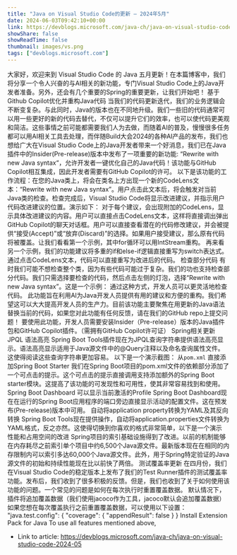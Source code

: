 ```yaml
---
title: "Java on Visual Studio Code的更新 – 2024年5月"
date: 2024-06-03T09:42:10+00:00
link: https://devblogs.microsoft.com/java-ch/java-on-visual-studio-code-2024-05
showShare: false
showReadTime: false
thumbnail: images/vs.png
tags: ["devblogs.microsoft.com"]
---
```

大家好，欢迎来到 Visual Studio Code 的 Java 五月更新！在本篇博客中，我们将分享一个令人兴奋的与AI相关的新功能，专门Visual Studio Code上的Java开发者准备。另外，还会有几个重要的Spring的重要更新，让我们开始吧！ 基于Github Copilot优化并重构Java代码 当我们的代码更新迭代，我们的业务逻辑会不断变复杂。与此同时，Java的版本也在不同地升级。我们一些旧的代码通常可以用一些更好的新的代码去替代，不仅可以提升它们的效率，也可以使代码更美观和简洁。这些事情之前可能都需要我们人为去做，而随着AI的普及，慢慢很多任务都可以用AI相关工具去处理，而伴随Build大会2024的各种AI产品的发布，我们也想给广大在Visual Studio Code上的Java开发者带来一个好消息，我们已在Java插件中的Insider(Pre-release)版本中发布了一项重要的新功能: “Rewrite with new Java syntax“，允许开发者一键优化自己的Java代码！该功能与GitHub Copilot相互集成，因此开发者需要有GitHub Copilot的许可。 以下是该功能的工作流程：在您的Java类上，将会在类名上方出现一个新的CodeLens文本：“Rewrite with new Java syntax”。用户点击此文本后，将会触发对当前Java类的检查。检查完成后，Visual Studio Code将显示改进建议，并指示用户代码改进建议的位置。演示如下： 对于每个建议，会出现附加的CodeLens，显示具体改进建议的内容。用户可以直接点击CodeLens文本，这样将直接调出弹出GitHub Copilot的聊天对话框。用户可以直接查看潜在的代码修改建议，并会被提供“接受(Accept)”或“放弃(Discard)”的选择。如果用户接受建议，那么原有代码将被覆盖。让我们看看第一个示例，其中for循环可以用IntStream重构。 再来看另一个示例，我们的功能建议将多重的if和else-if逻辑直接重写为switch表达式。通过点击CodeLens文本，代码可以直接重写为改进后的代码。 检查部分代码 有时我们可能不想检查整个类，因为有些代码可能过于复杂。我们的功也支持检查部分代码。我们只需选择要检查的代码，然后点击左侧的灯泡，选择“Rewrite with new Java syntax”。这是一个示例： 通过这种方式，开发人员可以更灵活地检查代码。 此功能旨在利用AI为Java开发人员提供有用的建议和方便的重构。我们希望这可以大大提高开发人员的生产力。目前该功能主要聚焦在用更新的Java语法替换当前的代码，如果您对此功能有任何反馈，请在我们的GitHub repo上提交问题！ 要使用此功能，开发人员需要安装Insider（Pre-release）版本的Java插件包和GitHub Copilot插件。（需拥有GitHub Copilot许可证） Spring相关更新 JPQL 语法高亮 Spring Boot Tools插件现在为JPQL查询字符串提供语法高亮显示。语法高亮显示适用于Java源文件中的@Query注释以及命名查询属性文件。这使得阅读这些查询字符串更加容易。 以下是一个演示截图： 从`pom.xml` 直接添加Spring Boot Starter 我们在Spring Boot项目的pom.xml文件的依赖部分添加了一个可点击的提示。这个可点击的提示直接调用支持添加额外的Spring Boot starter模块。这提高了该功能的可发现性和可用性，使其非常容易找到和使用。 Spring Boot Dashboard 可以显示当前激活的Profile Spring Boot Dashboard现在在运行的Spring Boot应用程序的端口旁边直接显示活动的配置文件。这在预发布(Pre-release)版本中可用。 自动将application property转换为YAML及其反向转换 Spring Boot Tools现在提供操作，自动将application.properties文件转换为YAML格式，反之亦然。这使得切换到你喜欢的格式非常简单，以下是一个演示 性能和占用空间的改进 Spring项目的索引基础设施得到了改进。以前的机制能够在内存耗尽之前索引单个项目中约6,500个Java源文件。最新版本现在在相同的内存限制内可以索引多达60,000个Java源文件。此外，用于Spring特定验证的Java源文件的初始和持续性能现在比以前快了两倍。 测试覆盖率更新 在四月份，我们在Visual Studio Code的稳定版本上发布了我们的Test Runner插件的测试覆盖率功能。发布后，我们收到了很多积极的反馈。但是，我们也收到了关于如何使用该功能的问题。一个常见的问题是如何在每次执行时重置覆盖数据。 默认情况下，插件将追加覆盖数据（我们使用jacoco作为工具，jacoco默认会追加覆盖数据） 如果您想在每次覆盖执行之前重置覆盖数据，可以使用以下设置： "java.test.config": { "coverage": { "appendResult": false } } Install Extension Pack for Java To use all features mentioned above,

- Link to article: https://devblogs.microsoft.com/java-ch/java-on-visual-studio-code-2024-05